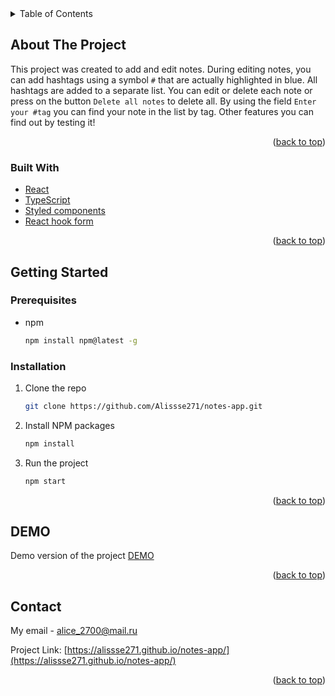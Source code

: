 <!-- TABLE OF CONTENTS -->
<details>
  <summary>Table of Contents</summary>
  <ol>
    <li>
      <a href="#about-the-project">About The Project</a>
      <ul>
        <li><a href="#built-with">Built With</a></li>
      </ul>
    </li>
    <li>
      <a href="#getting-started">Getting Started</a>
      <ul>
        <li><a href="#prerequisites">Prerequisites</a></li>
        <li><a href="#installation">Installation</a></li>
      </ul>
    </li>
    <li><a href="#usage">DEMO</a></li>
    <li><a href="#contact">Contact</a></li>
  </ol>
</details>

<!-- ABOUT THE PROJECT -->

## About The Project

This project was created to add and edit notes. During editing notes, you can add hashtags using a symbol `#` that are actually highlighted in blue. All hashtags are added to a separate list. You can edit or delete each note or press on the button `Delete all notes` to delete all. By using the field `Enter your #tag` you can find your note in the list by tag. Other features you can find out by testing it!

<p align="right">(<a href="#readme-top">back to top</a>)</p>

### Built With

-   [React](https://reactjs.org/)
-   [TypeScript](https://www.typescriptlang.org/)
-   [Styled components](https://styled-components.com/)
-   [React hook form](https://react-hook-form.com/)

<p align="right">(<a href="#readme-top">back to top</a>)</p>

<!-- GETTING STARTED -->

## Getting Started

### Prerequisites

-   npm
    ```sh
    npm install npm@latest -g
    ```

### Installation

1. Clone the repo
    ```sh
    git clone https://github.com/Alissse271/notes-app.git
    ```
2. Install NPM packages
    ```sh
    npm install
    ```
3. Run the project
    ```sh
    npm start
    ```

<p align="right">(<a href="#readme-top">back to top</a>)</p>

<!-- USAGE EXAMPLES -->

## DEMO

Demo version of the project [DEMO](https://alissse271.github.io/notes-app/)

<p align="right">(<a href="#readme-top">back to top</a>)</p>

<!-- CONTACT -->

## Contact

My email - [alice_2700@mail.ru](alice_2700@mail.ru)

Project Link: [https://alissse271.github.io/notes-app/](https://alissse271.github.io/notes-app/)

<p align="right">(<a href="#readme-top">back to top</a>)</p>
